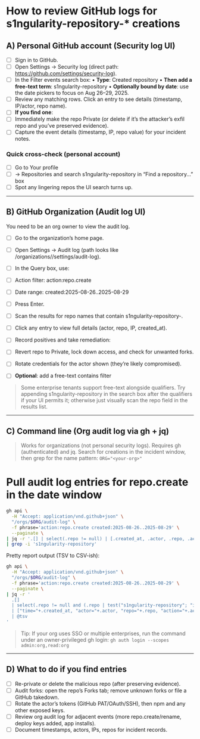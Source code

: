 # How to review GitHub logs for s1ngularity-repository-* creations

## A) Personal GitHub account (Security log UI)
- [ ] Sign in to GitHub.
- [ ]	Open Settings → Security log (direct path: https://github.com/settings/security-log).
- [ ]	In the Filter events search box:
  •	**Type**: Created repository
  •	**Then add a free-text term**: s1ngularity-repository
  •	**Optionally bound by date**: use the date pickers to focus on Aug 26–29, 2025.
- [ ]	Review any matching rows. Click an entry to see details (timestamp, IP/actor, repo name).
- [ ]	**If you find one**:
  - [ ]	Immediately make the repo Private (or delete if it’s the attacker’s exfil repo and you’ve preserved evidence).
  - [ ]	Capture the event details (timestamp, IP, repo value) for your incident notes.

### Quick cross-check (personal account)
- [ ]	Go to Your profile
- [ ]	→ Repositories and search s1ngularity-repository in “Find a repository…” box
- [ ]	Spot any lingering repos the UI search turns up.

---

## B) GitHub Organization (Audit log UI)

You need to be an org owner to view the audit log.

- [ ]	Go to the organization’s home page.
- [ ]	Open Settings → Audit log (path looks like /organizations/<org>/settings/audit-log).
- [ ]	In the Query box, use:
  - [ ]	Action filter: action:repo.create
  - [ ]	Date range: created:2025-08-26..2025-08-29
  - [ ]	Press Enter.
- [ ]	Scan the results for repo names that contain s1ngularity-repository-.
  - [ ]	Click any entry to view full details (actor, repo, IP, created_at).
- [ ]	Record positives and take remediation:
  - [ ]	Revert repo to Private, lock down access, and check for unwanted forks.
  - [ ]	Rotate credentials for the actor shown (they’re likely compromised).

- [ ] **Optional**: add a free-text contains filter

> Some enterprise tenants support free-text alongside qualifiers. Try appending s1ngularity-repository in the search box after the qualifiers if your UI permits it; otherwise just visually scan the repo field in the results list.

---

## C) Command line (Org audit log via gh + jq)

> Works for organizations (not personal security logs). Requires gh (authenticated) and jq. Search for creations in the incident window, then grep for the name pattern: `ORG="<your-org>"`

# Pull audit log entries for repo.create in the date window

```bash
gh api \
  -H "Accept: application/vnd.github+json" \
  "/orgs/$ORG/audit-log" \
  -f phrase='action:repo.create created:2025-08-26..2025-08-29' \
  --paginate \
| jq -r '.[] | select(.repo != null) | [.created_at, .actor, .repo, .action] | @tsv' \
| grep -i 's1ngularity-repository'
```
Pretty report output (TSV to CSV-ish):

```bash
gh api \
  -H "Accept: application/vnd.github+json" \
  "/orgs/$ORG/audit-log" \
  -f phrase='action:repo.create created:2025-08-26..2025-08-29' \
  --paginate \
| jq -r '
  .[] 
  | select(.repo != null and (.repo | test("s1ngularity-repository"; "i")))
  | ["time="+.created_at, "actor="+.actor, "repo="+.repo, "action="+.action]
  | @tsv
'
```

> Tip: If your org uses SSO or multiple enterprises, run the command under an owner-privileged gh login: `gh auth login --scopes admin:org,read:org`

---

## D) What to do if you find entries
- [ ]	Re-private or delete the malicious repo (after preserving evidence).
- [ ]	Audit forks: open the repo’s Forks tab; remove unknown forks or file a GitHub takedown.
- [ ]	Rotate the actor’s tokens (GitHub PAT/OAuth/SSH), then npm and any other exposed keys.
- [ ]	Review org audit log for adjacent events (more repo.create/rename, deploy keys added, app installs).
- [ ]	Document timestamps, actors, IPs, repos for incident records.
